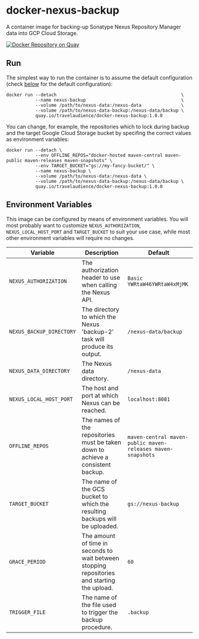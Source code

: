 # docker-nexus-backup

A container image for backing-up Sonatype Nexus Repository Manager data into GCP Cloud Storage.

[![Docker Repository on Quay](https://quay.io/repository/travelaudience/docker-nexus-backup/status "Docker Repository on Quay")](https://quay.io/repository/travelaudience/docker-nexus-backup)

## Run

The simplest way to run the container is to assume the default configuration
(check [below](#environment-variables) for the default configuration):

```text
docker run --detach                                               \
           --name nexus-backup                                    \
           --volume /path/to/nexus-data:/nexus-data               \
           --volume /path/to/nexus-data-backup:/nexus-data/backup \
           quay.io/travelaudience/docker-nexus-backup:1.0.0
```

You can change, for example, the repositories which to lock during backup and
the target Google Cloud Storage bucket by specifing the correct values as
environment variables:

```text
docker run --detach \
           --env OFFLINE_REPOS="docker-hosted maven-central maven-public maven-releases maven-snapshots" \
           --env TARGET_BUCKET="gs://my-fancy-bucket/" \
           --name nexus-backup \
           --volume /path/to/nexus-data:/nexus-data \
           --volume /path/to/nexus-data-backup:/nexus-data/backup \
           quay.io/travelaudience/docker-nexus-backup:1.0.0
```

## Environment Variables

This image can be configured by means of environment variables. You will most
probably want to customize `NEXUS_AUTHORIZATION`, `NEXUS_LOCAL_HOST_PORT` and
`TARGET_BUCKET` to suit your use case, while most other environment variables
will require no changes.

| Variable                 | Description                                                                                  | Default                                                     |
|--------------------------|----------------------------------------------------------------------------------------------|-------------------------------------------------------------|
| `NEXUS_AUTHORIZATION`    | The authorization header to use when calling the Nexus API.                                  | `Basic YWRtaW46YWRtaW4xMjMK`                                |
| `NEXUS_BACKUP_DIRECTORY` | The directory to which the Nexus 'backup-2' task will produce its output.                    | `/nexus-data/backup`                                        |
| `NEXUS_DATA_DIRECTORY`   | The Nexus data directory.                                                                    | `/nexus-data`                                               |
| `NEXUS_LOCAL_HOST_PORT`  | The host and port at which Nexus can be reached.                                             | `localhost:8081`                                            |
| `OFFLINE_REPOS`          | The names of the repositories must be taken down to achieve a consistent backup.             | `maven-central maven-public maven-releases maven-snapshots` |
| `TARGET_BUCKET`          | The name of the GCS bucket to which the resulting backups will be uploaded.                  | `gs://nexus-backup`                                         |
| `GRACE_PERIOD`           | The amount of time in seconds to wait between stopping repositories and starting the upload. | `60`                                                        |
| `TRIGGER_FILE`           | The name of the file used to trigger the backup procedure.                                   | `.backup`                                                   |